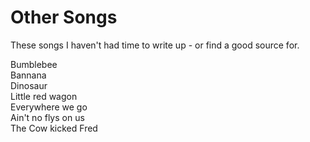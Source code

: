 # Other Songs

These songs I haven't had time to write up - or find a good source for.

Bumblebee   
Bannana  
Dinosaur  
Little red wagon   
Everywhere we go  
Ain't no flys on us  
The Cow kicked Fred  
